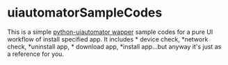 # uiautomatorSampleCodes

This is a simple [python-uiautomator wapper](https://github.com/xiaocong/uiautomator) sample codes for a pure UI workflow of install specified app.
It includes * device check, *network check, *uninstall app, * download app, *install app...but anyway it's just as a reference for you.
